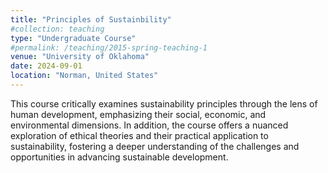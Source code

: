 ```yaml
---
title: "Principles of Sustainbility"
#collection: teaching
type: "Undergraduate Course"
#permalink: /teaching/2015-spring-teaching-1
venue: "University of Oklahoma"
date: 2024-09-01
location: "Norman, United States"
---
```


This course critically examines sustainability principles through the lens of human development, emphasizing their social, economic, and environmental dimensions. In addition, the course offers a nuanced exploration of ethical theories and their practical application to sustainability, fostering a deeper understanding of the challenges and opportunities in advancing sustainable development.

